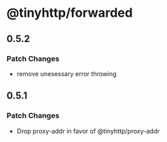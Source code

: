 # @tinyhttp/forwarded

## 0.5.2

### Patch Changes

- remove unesessary error throwing

## 0.5.1

### Patch Changes

- Drop proxy-addr in favor of @tinyhttp/proxy-addr
